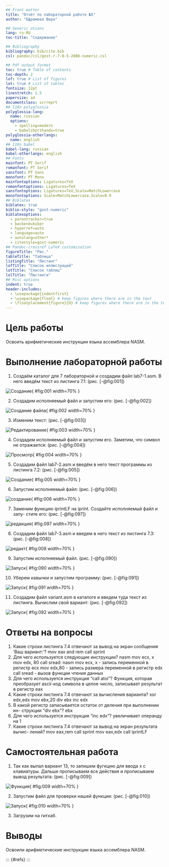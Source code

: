 ```yaml
---
## Front matter
title: "Отчёт по лабораторной работе №5"
author: "Ефремова Вера"

## Generic otions
lang: ru-RU
toc-title: "Содержание"

## Bibliography
bibliography: bib/cite.bib
csl: pandoc/csl/gost-r-7-0-5-2008-numeric.csl

## Pdf output format
toc: true # Table of contents
toc-depth: 2
lof: true # List of figures
lot: true # List of tables
fontsize: 12pt
linestretch: 1.5
papersize: a4
documentclass: scrreprt
## I18n polyglossia
polyglossia-lang:
  name: russian
  options:
	- spelling=modern
	- babelshorthands=true
polyglossia-otherlangs:
  name: english
## I18n babel
babel-lang: russian
babel-otherlangs: english
## Fonts
mainfont: PT Serif
romanfont: PT Serif
sansfont: PT Sans
monofont: PT Mono
mainfontoptions: Ligatures=TeX
romanfontoptions: Ligatures=TeX
sansfontoptions: Ligatures=TeX,Scale=MatchLowercase
monofontoptions: Scale=MatchLowercase,Scale=0.9
## Biblatex
biblatex: true
biblio-style: "gost-numeric"
biblatexoptions:
  - parentracker=true
  - backend=biber
  - hyperref=auto
  - language=auto
  - autolang=other*
  - citestyle=gost-numeric
## Pandoc-crossref LaTeX customization
figureTitle: "Рис."
tableTitle: "Таблица"
listingTitle: "Листинг"
lofTitle: "Список иллюстраций"
lotTitle: "Список таблиц"
lolTitle: "Листинги"
## Misc options
indent: true
header-includes:
  - \usepackage{indentfirst}
  - \usepackage{float} # keep figures where there are in the text
  - \floatplacement{figure}{H} # keep figures where there are in the text
---
```


# Цель работы

Освоить арифметические инструкции языка ассемблера NASM.

# Выполнение лабораторной работы

1. Создаём каталог для 7 лабораторной и создадим файл lab7-1.asm. В него введём текст из листинга 7.1: (рис. [-@fig:001])

![Создание](image/2.png){ #fig:001 width=70% }

2. Создадим исполняемый файл и запустим его: (рис. [-@fig:002])

![Создание файла](image/3.png){ #fig:002 width=70% }

3. Изменим текст: (рис. [-@fig:003])

![Редактирование](image/4.png){ #fig:003 width=70% }

4. Создадим исполняемый файл и запустим его. Заметим, что символ не отражается: (рис. [-@fig:004])

![Просмотр](image/5.png){ #fig:004 width=70% }

5. Создадим файл lab7-2.asm и введём в него текст программы из листинга 7.2: (рис. [-@fig:005])

![Создание](image/6.png){ #fig:005 width=70% }

6. Запустим исполняемый файл: (рис. [-@fig:006])

![создание](image/7.png){ #fig:006 width=70% } 

7. Заменим функцию iprintLF на iprint. Создайте исполняемый файл и запу-
стите его: (рис. [-@fig:097])

![редакция](image/10.png){ #fig:097 width=70% }

8. Создадим файл lab7-3.asm и введем в него текст из листинга 7.3: (рис. [-@fig:008])

![редакт](image/11.png){ #fig:008 width=70% }

9. Запустим исполняемый файл. (рис. [-@fig:090])

![Запуск](image/12.png){ #fig:090 width=70% }

10. Уберем кавычки и запустим программу: (рис. [-@fig:091])

![Запуск](image/14.png){ #fig:091 width=70% }

11. Создадим файл variant.asm в каталоге и введем туда текст из листинга. Вычислим свой вариант: (рис. [-@fig:092])

![Запуск](image/15.png){ #fig:092 width=70% }

# Ответы на вопросы

1. Какие строки листинга 7.4 отвечают за вывод на экран сообщения ‘Ваш
вариант:’?
mov eax  and  rem call sprint
2. Для чего используется следующие инструкции? nasm mov ecx, x
mov edx, 80 call sread:
nasm mov ecx, x - запись переменной в регистр ecx
mov edx,80 - запись размера переменной в регистр edx
call sread - вызов функции чтения данных
3. Для чего используется инструкция “call atoi”?
Функция, которая преобразует ascii-код символа в целое число, записывает результат в регистр eax
4. Какие строки листинга 7.4 отвечают за вычисления варианта?
xor edx,edx
mov ebx,20
div ebx
inc edx
5. В какой регистр записывается остаток от деления при выполнении ин-
струкции “div ebx”? ebx
6. Для чего используется инструкция “inc edx”? увеличивает операнду на 1
7. Какие строки листинга 7.4 отвечают за вывод на экран результата вычис-
лений?
mov eax,rem
call sprint 
mov eax,edx
call iprintLF

# Самостоятельная работа

1. Так как выпал вариант 13, то запишем фугкцию для ввода х с клавиатуры. Дальше прописываем все действия и прописываем вывод результата: (рис. [-@fig:009])

![Функция](image/16.png){ #fig:009 width=70% }

2. Запустим файл для проверки нашей функции: (рис. [-@fig:010])

![Запуск](image/17.png){ #fig:010 width=70% }

3. Загрузим на гитхаб.


# Выводы

Освоили арифметические инструкции языка ассемблера NASM.


::: {#refs}
:::
